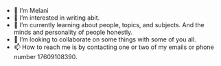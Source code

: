 - 👋 I’m Melani
- 👀 I’m interested in writing abit.
- 🌱 I’m currently learning about people, topics, and subjects. And the minds and personality of people honestly. 
- 💞️ I’m looking to collaborate on some things with some of you all.  
- 📫 How to reach me is by contacting one or two of my emails or phone number 17609108390. 

<!---
MelaniTheWriter/MelaniTheWriter is a ✨ special ✨ repository because its `README.md` (this file) appears on your GitHub profile.
You can click the Preview link to take a look at your changes.
--->
